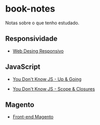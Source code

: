 # book-notes

Notas sobre o que tenho estudado.


## Responsividade
- [Web Desing Responsivo](https://github.com/ingridrauany/book-notes/blob/master/Web%20Design%20Responsivo.md)

## JavaScript
- [You Don't Know JS - Up & Going](https://github.com/ingridrauany/book-notes/blob/master/You%20Dont%20Know%20JS%20-%20Up%20%26%20Going.md)

- [You Don't Know JS - Scope & Closures](https://github.com/ingridrauany/book-notes/blob/master/You%20Don't%20Know%20JS%20-%20Scope%20%26%20Closures.md)

## Magento 

- [Front-end Magento](https://github.com/ingridrauany/book-notes/blob/master/Front-End%20Magento.md)
